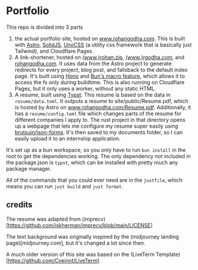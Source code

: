 # Portfolio

This repo is divided into 3 parts
1. the actual portfolio site, hosted on www.rohangodha.com. This is built with [Astro](docs.astro.build), [SolidJS](solidjs.com), [UnoCSS](unocss.dev) (a utility css framework that is basically just Tailwind), and Cloudflare Pages.
2. A link-shortener, hosted on [(www.)rohan.zip](https://rohan.zip), [(www.)rgodha.com](https://rgodha.com), and [rohangodha.com](https://rohangodha.com). It uses data from the Astro project to generate redirects for every project, blog post, and fallsback to the default index page. It's built using [Hono](hono.dev) and [Bun's macro feature](https://bun.sh/docs/bundler/macros), which allows it to access the fs only during buildtime. This is also running on Cloudflare Pages, but it only uses a worker, without any static HTML.
3. A resume, built using [Typst](https://typst.app/). This resume is based on the data in `resume/data.toml`. It outputs a resume to site/public/Resume.pdf, which is hosted by Astro on www.rohangodha.com/Resume.pdf. Additionally, it has a `resume/config.toml` file which changes parts of the resume for different companies I apply to. The rust project in that directory opens up a webpage that lets me configure my resume super easily using [brutsuin/json-forms](https://github.com/brutusin/json-forms). It's then saved to my documents folder, so I can easily upload it to an internship application.

It's set up as a bun workspace, so you only have to run `bun install` in the root to get the dependencies working. The only dependency not included in the package.json is `typst`, which can be installed with pretty much any package manager.

All of the commands that you could ever need are in the `justfile`, which means you can run `just build` and `just format`.

## credits
The resume was adapted from (imprecv)[https://github.com/jskherman/imprecv/blob/main/LICENSE]

The text background was originally inspired by the (midjourney landing page)[midjourney.com], but it's changed a lot since then.

A much older version of this site was based on the (LiveTerm Template)[https://github.com/Cveinnt/LiveTerm]
